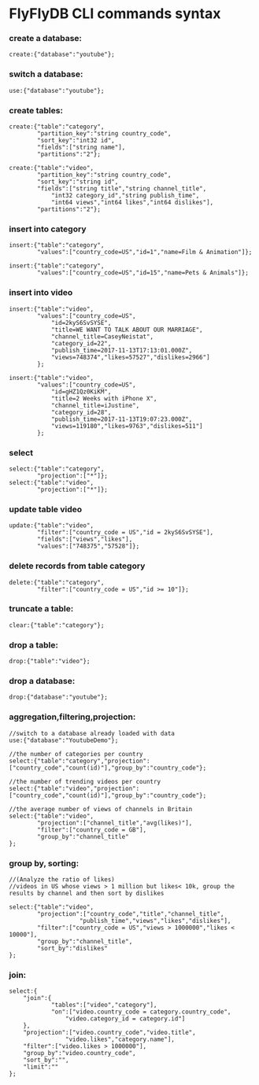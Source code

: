 # FlyFlyDB CLI commands syntax
### create a database:
```Fly
create:{"database":"youtube"};
```
### switch a database:
```Fly
use:{"database":"youtube"};
```
### create tables:
```Fly
create:{"table":"category",
        "partition_key":"string country_code",
        "sort_key":"int32 id",
        "fields":["string name"],
        "partitions":"2"};

create:{"table":"video",
        "partition_key":"string country_code",
        "sort_key":"string id",
        "fields":["string title","string channel_title",
            "int32 category_id","string publish_time",
            "int64 views","int64 likes","int64 dislikes"],
        "partitions":"2"};
```
### insert into category
```Fly
insert:{"table":"category",
        "values":["country_code=US","id=1","name=Film & Animation"]};

insert:{"table":"category",
        "values":["country_code=US","id=15","name=Pets & Animals"]};
```
### insert into video
    insert:{"table":"video",
            "values":["country_code=US",
                "id=2kyS6SvSYSE",
                "title=WE WANT TO TALK ABOUT OUR MARRIAGE",
                "channel_title=CaseyNeistat",
                "category_id=22",
                "publish_time=2017-11-13T17:13:01.000Z",
                "views=748374","likes=57527","dislikes=2966"]
            };
    
    insert:{"table":"video",
            "values":["country_code=US",
                "id=gHZ1Qz0KiKM",
                "title=2 Weeks with iPhone X",
                "channel_title=iJustine",
                "category_id=28",
                "publish_time=2017-11-13T19:07:23.000Z",
                "views=119180","likes=9763","dislikes=511"]
            };
### select
    select:{"table":"category",
            "projection":["*"]};
    select:{"table":"video",
            "projection":["*"]};
### update table video
    update:{"table":"video",
            "filter":["country_code = US","id = 2kyS6SvSYSE"],
            "fields":["views","likes"],
            "values":["748375","57528"]};
### delete records from table category
    delete:{"table":"category",
            "filter":["country_code = US","id >= 10"]};
### truncate a table:
    clear:{"table":"category"};
### drop a table:
    drop:{"table":"video"};
### drop a database:
    drop:{"database":"youtube"};

### aggregation,filtering,projection:
    //switch to a database already loaded with data
    use:{"database":"YoutubeDemo"};
    
    //the number of categories per country
    select:{"table":"category","projection":["country_code","count(id)"],"group_by":"country_code"};
    
    //the number of trending videos per country
    select:{"table":"video","projection":["country_code","count(id)"],"group_by":"country_code"};
    
    //the average number of views of channels in Britain
    select:{"table":"video",
            "projection":["channel_title","avg(likes)"],
            "filter":["country_code = GB"],
            "group_by":"channel_title"
    };
### group by, sorting:
```Fly
//(Analyze the ratio of likes)
//videos in US whose views > 1 million but likes< 10k, group the results by channel and then sort by dislikes

select:{"table":"video",
        "projection":["country_code","title","channel_title",
        			"publish_time","views","likes","dislikes"],
        "filter":["country_code = US","views > 1000000","likes < 10000"],
        "group_by":"channel_title",
        "sort_by":"dislikes"
};
```
### join:
```Fly
select:{
    "join":{
    		"tables":["video","category"],
    		"on":["video.country_code = category.country_code",
    			"video.category_id = category.id"]
    },
    "projection":["video.country_code","video.title",
    			"video.likes","category.name"],
    "filter":["video.likes > 1000000"],
    "group_by":"video.country_code",
    "sort_by":"",
    "limit":""
};
```

